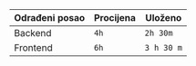 | Odrađeni posao    | Procijena | Uloženo   	|
| - | - | - |
| Backend           | `4h`      |  `2h 30m` 	|
| Frontend          | `6h`      |  `3 h 30 m`	|